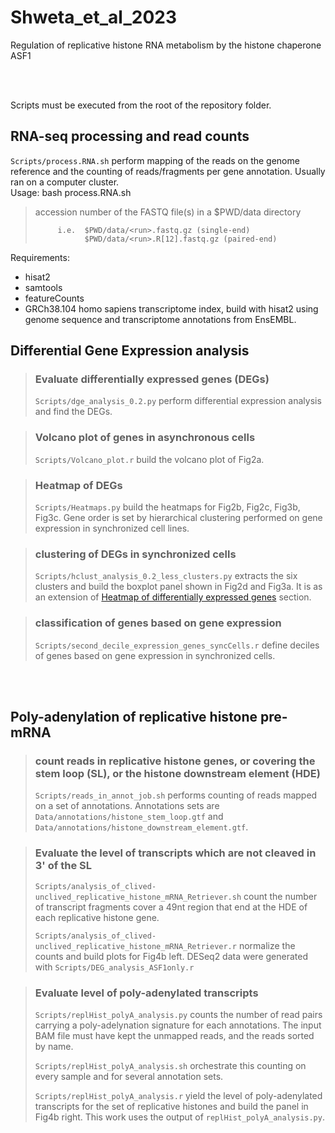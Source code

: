 # Shweta_et_al_2023
Regulation of replicative histone RNA metabolism by the histone chaperone ASF1  

<br/><br/>

Scripts must be executed from the root of the repository folder.

## RNA-seq processing and read counts

`Scripts/process.RNA.sh` perform mapping of the reads on the genome reference and the counting of reads/fragments per gene annotation. Usually ran on a computer cluster.  
Usage: bash process.RNA.sh <run>
> <run>    accession number of the FASTQ file(s) in a $PWD/data directory
>
>          i.e.  $PWD/data/<run>.fastq.gz (single-end)
>                $PWD/data/<run>.R[12].fastq.gz (paired-end)

Requirements:
- hisat2
- samtools
- featureCounts
- GRCh38.104 homo sapiens transcriptome index, build with hisat2 using genome sequence and transcriptome annotations from EnsEMBL.


## Differential Gene Expression analysis

> ### Evaluate differentially expressed genes (DEGs)
> 
> `Scripts/dge_analysis_0.2.py` perform differential expression analysis and find the DEGs.


> ### Volcano plot of genes in asynchronous cells
> 
> `Scripts/Volcano_plot.r` build the volcano plot of Fig2a.


> ### Heatmap of DEGs
> 
> `Scripts/Heatmaps.py` build the heatmaps for Fig2b, Fig2c, Fig3b, Fig3c. Gene order is set by hierarchical clustering performed on gene expression in synchronized cell lines.


> ### clustering of DEGs in synchronized cells
> 
> `Scripts/hclust_analysis_0.2_less_clusters.py` extracts the six clusters and build the boxplot panel shown in Fig2d and Fig3a. It is as an extension of [Heatmap of differentially expressed genes](#Heatmap-of-differentially-expressed-genes) section.


> ### classification of genes based on gene expression
> 
> `Scripts/second_decile_expression_genes_syncCells.r` define deciles of genes based on gene expression in synchronized cells.

<br/><br/>


## Poly-adenylation of replicative histone pre-mRNA

> ### count reads in replicative histone genes, or covering the stem loop (SL), or the histone downstream element (HDE)
> 
> `Scripts/reads_in_annot_job.sh` performs counting of reads mapped on a set of annotations. Annotations sets are `Data/annotations/histone_stem_loop.gtf` and `Data/annotations/histone_downstream_element.gtf`.  


> ### Evaluate the level of transcripts which are not cleaved in 3' of the SL
> 
> `Scripts/analysis_of_clived-unclived_replicative_histone_mRNA_Retriever.sh` count the number of transcript fragments cover a 49nt region that end at the HDE of each replicative histone gene.  
> 
> `Scripts/analysis_of_clived-unclived_replicative_histone_mRNA_Retriever.r` normalize the counts and build plots for Fig4b left. DESeq2 data were generated with `Scripts/DEG_analysis_ASF1only.r`


> ### Evaluate level of poly-adenylated transcripts
> 
> `Scripts/replHist_polyA_analysis.py` counts the number of read pairs carrying a poly-adelynation signature for each annotations. The input BAM file must have kept the unmapped reads, and the reads sorted by name.  
> 
> `Scripts/replHist_polyA_analysis.sh` orchestrate this counting on every sample and for several annotation sets.
> 
> `Scripts/replHist_polyA_analysis.r` yield the level of poly-adenylated transcripts for the set of replicative histones and build the panel in Fig4b right. This work uses the output of `replHist_polyA_analysis.py`.  


<!--  -->
